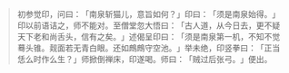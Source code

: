 > 初参觉印，问曰：​「南泉斩猫儿，意旨如何？​」印曰：​「须是南泉始得。​」印以前语诘之，师不能对。至僧堂忽大悟曰：​「古人道，从今日去，更不疑天下老和尚舌头，信有之矣。​」述偈呈印曰：​「须是南泉第一机，不知不觉蓦头锥。觌面若无青白眼。还如鷓鷓守空池。​」举未绝，印竖拳曰：​「正当恁么时作么生？​」师掀倒禅床，印遂喝。师曰：​「贼过后张弓。​」便出。


